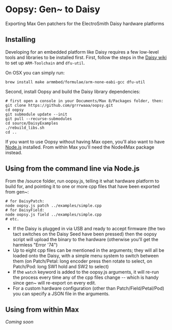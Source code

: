 # Oopsy: Gen~ to Daisy

Exporting Max Gen patchers for the ElectroSmith Daisy hardware platforms

## Installing

Developing for an embedded platform like Daisy requires a few low-level tools and libraries to be installed first. First, follow the steps in the [Daisy wiki](https://github.com/electro-smith/DaisyWiki/wiki/1.-Setting-Up-Your-Development-Environment) to set up `ARM-Toolchain` and `dfu-util`. 

On OSX you can simply run:

```
brew install make armmbed/formulae/arm-none-eabi-gcc dfu-util
```

Second, install Oopsy and build the Daisy library dependencies:

```
# first open a console in your Documents/Max 8/Packages folder, then:
git clone https://github.com/grrrwaaa/oopsy.git
cd oopsy
git submodule update --init
git pull --recurse-submodules
cd source/DaisyExamples
./rebuild_libs.sh
cd ..
```

If you want to use Oopsy without having Max open, you'll also want to have [Node.js](https://nodejs.org/en/) installed. From within Max you'll need the Node4Max package instead.

## Using from the command line via Node.js

From the /source folder, run oopsy.js, telling it what hardware platform to build for, and pointing it to one or more cpp files that have been exported from gen~:

```
# for DaisyPatch:
node oopsy.js patch ../examples/simple.cpp
# for DaisyField:
node oopsy.js field ../examples/simple.cpp
# etc.
```

- If the Daisy is plugged in via USB and ready to accept firmware (the two tact switches on the Daisy Seed have been pressed) then the oopsy script will upload the binary to the hardware (otherwise you'll get the harmless "Error '74") 
- Up to eight cpp files can be mentioned in the arguments; they will all be loaded onto the Daisy, with a simple menu system to switch between them (on Patch/Petal: long encoder press then rotate to select, on Patch/Pod: long SW1 hold and SW2 to select)
- If the `watch` keyword is added to the oopsy.js arguments, it will re-run the process every time any of the cpp files change -- which is handy since gen~ will re-export on every edit.
- For a custom hardware configuration (other than Patch/Field/Petal/Pod) you can specify a JSON file in the arguments.

## Using from within Max

*Coming soon*
